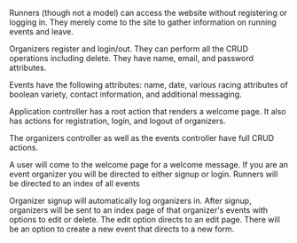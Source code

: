 Runners (though not a model) can access the website without registering or logging in. They merely come to the site to gather information on running events and leave.

Organizers register and login/out. They can perform all the CRUD operations including delete. They have name, email, and password attributes.

Events have the following attributes: name, date, various racing attributes of boolean variety, contact information, and additional messaging.

Application controller has a root action that renders a welcome page. It also has actions for registration, login, and logout of organizers.

The organizers controller as well as the events controller have full CRUD actions.

A user will come to the welcome page for a  welcome message. If you are an event organizer you will be directed to either signup or login. Runners will be directed to an index of all events

Organizer signup will automatically log organizers in. After signup, organizers will be sent to an index page of that organizer's events with options to edit or delete. The edit option directs to an edit page. There will be an option to create a new event that directs to a new form.




